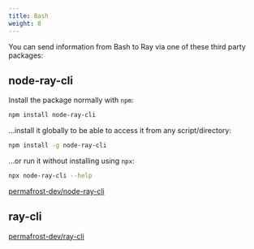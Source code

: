 ```yaml
---
title: Bash
weight: 8
---
```


You can send information from Bash to Ray via one of these third party packages:

## node-ray-cli

Install the package normally with `npm`:

```bash
npm install node-ray-cli
```

...install it globally to be able to access it from any script/directory:

```bash
npm install -g node-ray-cli
```

...or run it without installing using `npx`:

```bash
npx node-ray-cli --help
```

[permafrost-dev/node-ray-cli](https://github.com/permafrost-dev/node-ray-cli)

## ray-cli 

[permafrost-dev/ray-cli](https://github.com/permafrost-dev/ray-cli)

